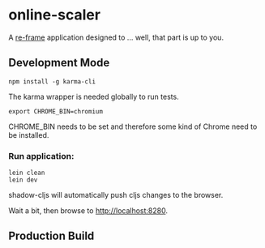 # online-scaler

A [re-frame](https://github.com/day8/re-frame) application designed to ... well, that part is up to you.

## Development Mode

```
npm install -g karma-cli
```

The karma wrapper is needed globally to run tests.

```
export CHROME_BIN=chromium
```

CHROME_BIN needs to be set and therefore some kind of Chrome need to be installed.

### Run application:

```
lein clean
lein dev
```

shadow-cljs will automatically push cljs changes to the browser.

Wait a bit, then browse to [http://localhost:8280](http://localhost:8280).

## Production Build

